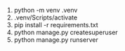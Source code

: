 1. python -m venv .venv
2. .venv/Scripts/activate
3. pip install -r requirements.txt
4. python manage.py createsuperuser
5. python manage.py runserver